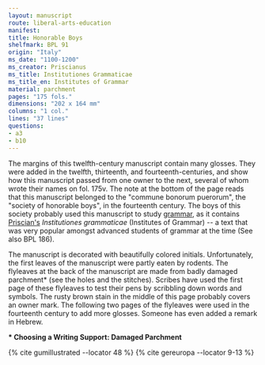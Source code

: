 ```yaml
---
layout: manuscript
route: liberal-arts-education
manifest: 
title: Honorable Boys
shelfmark: BPL 91
origin: "Italy"
ms_date: "1100-1200"
ms_creator: Priscianus
ms_title: Institutiones Grammaticae
ms_title_en: Institutes of Grammar
material: parchment
pages: "175 fols."
dimensions: "202 x 164 mm"
columns: "1 col."
lines: "37 lines"
questions:
- a3
- b10
---
```


The margins of this twelfth-century manuscript contain many glosses.
They were added in the twelfth, thirteenth, and fourteenth-centuries,
and show how this manuscript passed from one owner to the next, several
of whom wrote their names on fol. 175v. The note at the bottom of the
page reads that this manuscript belonged to the "commune bonorum
puerorum", the "society of honorable boys", in the fourteenth century.
The boys of this society probably used this manuscript to study
[grammar](https://en.wikipedia.org/wiki/Grammar), as it
contains
[Priscian's](https://en.wikipedia.org/wiki/Priscian)
*Institutiones grammaticae* (Institutes of Grammar) -- a text that was
very popular amongst advanced students of grammar at the time (See also
BPL 186).

The manuscript is decorated with beautifully colored initials.
Unfortunately, the first leaves of the manuscript were partly eaten by
rodents. The flyleaves at the back of the manuscript are made from badly
damaged parchment\* (see the holes and the stitches). Scribes have used
the first page of these flyleaves to test their pens by scribbling down
words and symbols. The rusty brown stain in the middle of this page
probably covers an owner mark. The following two pages of the flyleaves
were used in the fourteenth century to add more glosses. Someone has
even added a remark in Hebrew.

**\* Choosing a Writing Support: Damaged Parchment**

{% cite gumillustrated --locator 48 %}
{% cite gereuropa --locator 9-13 %}